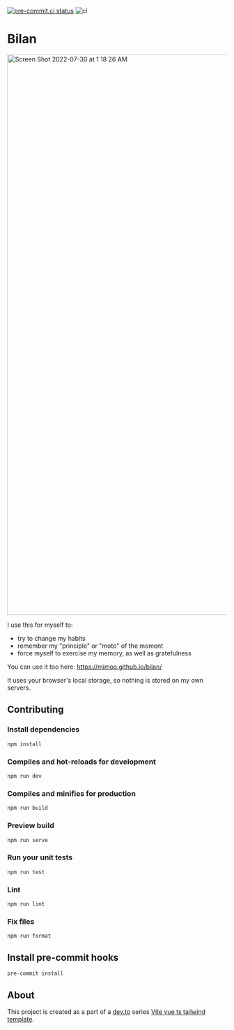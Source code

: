 [![pre-commit.ci status](https://results.pre-commit.ci/badge/github/mimoo/bilan/main.svg)](https://results.pre-commit.ci/latest/github/mimoo/bilan/main)
![ci](https://github.com/mimoo/bilan/actions/workflows/ci.yaml/badge.svg)

# Bilan

<img width="1283" alt="Screen Shot 2022-07-30 at 1 18 26 AM" src="https://user-images.githubusercontent.com/1316043/181859670-e1515085-b169-4660-b9f7-56edf0f3ebde.png">

I use this for myself to:

* try to change my habits
* remember my "principle" or "moto" of the moment
* force myself to exercise my memory, as well as gratefulness

You can use it too here: https://mimoo.github.io/bilan/

It uses your browser's local storage, so nothing is stored on my own servers.

## Contributing

### Install dependencies

```
npm install
```

### Compiles and hot-reloads for development

```
npm run dev
```

### Compiles and minifies for production

```
npm run build
```

### Preview build

```
npm run serve
```

### Run your unit tests

```
npm run test
```

### Lint

```
npm run lint
```

### Fix files

```
npm run format
```

## Install pre-commit hooks

```
pre-commit install
```

## About

This project is created as a part of a [dev.to](https://dev.to) series [Vite vue ts tailwind template](https://dev.to/imomaliev/series/13950).
